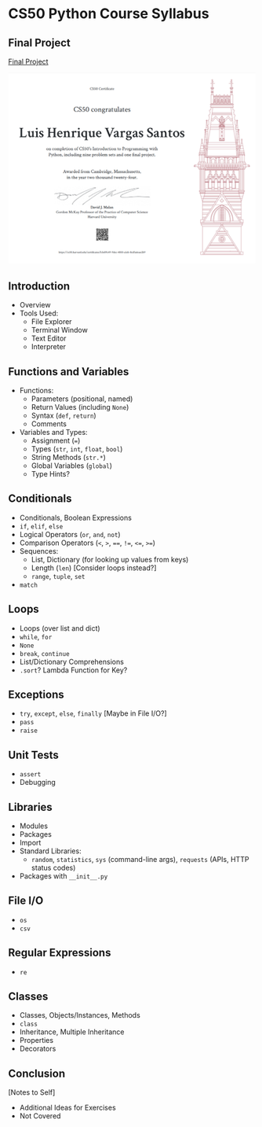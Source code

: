 # CS50 Python Course Syllabus

## Final Project
[Final Project](https://github.com/Luishv551/CS50P/tree/main/project)

![Certificate](CERTIFICATE.png)

## Introduction
- Overview
- Tools Used:
  - File Explorer
  - Terminal Window
  - Text Editor
  - Interpreter

## Functions and Variables
- Functions:
  - Parameters (positional, named)
  - Return Values (including `None`)
  - Syntax (`def`, `return`)
  - Comments
- Variables and Types:
  - Assignment (`=`)
  - Types (`str`, `int`, `float`, `bool`)
  - String Methods (`str.*`)
  - Global Variables (`global`)
  - Type Hints?

## Conditionals
- Conditionals, Boolean Expressions
- `if`, `elif`, `else`
- Logical Operators (`or`, `and`, `not`)
- Comparison Operators (`<`, `>`, `==`, `!=`, `<=`, `>=`)
- Sequences:
  - List, Dictionary (for looking up values from keys)
  - Length (`len`) [Consider loops instead?]
  - `range`, `tuple`, `set`
- `match`

## Loops
- Loops (over list and dict)
- `while`, `for`
- `None`
- `break`, `continue`
- List/Dictionary Comprehensions
- `.sort`? Lambda Function for Key?

## Exceptions
- `try`, `except`, `else`, `finally` [Maybe in File I/O?]
- `pass`
- `raise`

## Unit Tests
- `assert`
- Debugging

## Libraries
- Modules
- Packages
- Import
- Standard Libraries:
  - `random`, `statistics`, `sys` (command-line args), `requests` (APIs, HTTP status codes)
- Packages with `__init__.py`

## File I/O
- `os`
- `csv`

## Regular Expressions
- `re`

## Classes
- Classes, Objects/Instances, Methods
- `class`
- Inheritance, Multiple Inheritance
- Properties
- Decorators

## Conclusion

[Notes to Self]
- Additional Ideas for Exercises
- Not Covered
